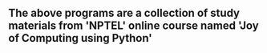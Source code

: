 ## The above programs are a collection of study materials from 'NPTEL' online course named 'Joy of Computing using Python'